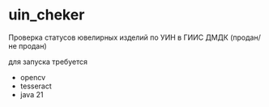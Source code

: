 # uin_cheker
Проверка статусов ювелирных изделий по УИН в ГИИС ДМДК (продан/не продан)

для запуска требуется 
- opencv
- tesseract
- java 21